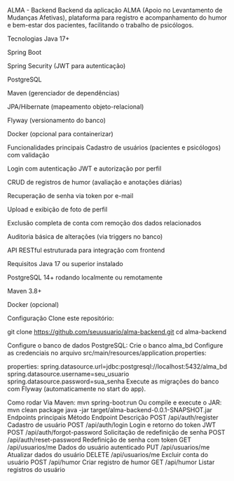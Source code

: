 ALMA - Backend
Backend da aplicação ALMA (Apoio no Levantamento de Mudanças Afetivas), plataforma para registro e acompanhamento do humor e bem-estar dos pacientes, facilitando o trabalho de psicólogos.

Tecnologias
Java 17+

Spring Boot

Spring Security (JWT para autenticação)

PostgreSQL

Maven (gerenciador de dependências)

JPA/Hibernate (mapeamento objeto-relacional)

Flyway (versionamento do banco)

Docker (opcional para containerizar)

Funcionalidades principais
Cadastro de usuários (pacientes e psicólogos) com validação

Login com autenticação JWT e autorização por perfil

CRUD de registros de humor (avaliação e anotações diárias)

Recuperação de senha via token por e-mail

Upload e exibição de foto de perfil

Exclusão completa de conta com remoção dos dados relacionados

Auditoria básica de alterações (via triggers no banco)

API RESTful estruturada para integração com frontend

Requisitos
Java 17 ou superior instalado

PostgreSQL 14+ rodando localmente ou remotamente

Maven 3.8+

Docker (opcional)

Configuração
Clone este repositório:

git clone https://github.com/seuusuario/alma-backend.git
cd alma-backend

Configure o banco de dados PostgreSQL:
Crie o banco alma_bd
Configure as credenciais no arquivo src/main/resources/application.properties:

properties:
spring.datasource.url=jdbc:postgresql://localhost:5432/alma_bd
spring.datasource.username=seu_usuario
spring.datasource.password=sua_senha
Execute as migrações do banco com Flyway (automaticamente no start do app).

Como rodar
Via Maven:
mvn spring-boot:run
Ou compile e execute o JAR:
mvn clean package
java -jar target/alma-backend-0.0.1-SNAPSHOT.jar
Endpoints principais
Método	Endpoint	Descrição
POST	/api/auth/register	Cadastro de usuário
POST	/api/auth/login	Login e retorno do token JWT
POST	/api/auth/forgot-password	Solicitação de redefinição de senha
POST	/api/auth/reset-password	Redefinição de senha com token
GET	/api/usuarios/me	Dados do usuário autenticado
PUT	/api/usuarios/me	Atualizar dados do usuário
DELETE	/api/usuarios/me	Excluir conta do usuário
POST	/api/humor	Criar registro de humor
GET	/api/humor	Listar registros do usuário

